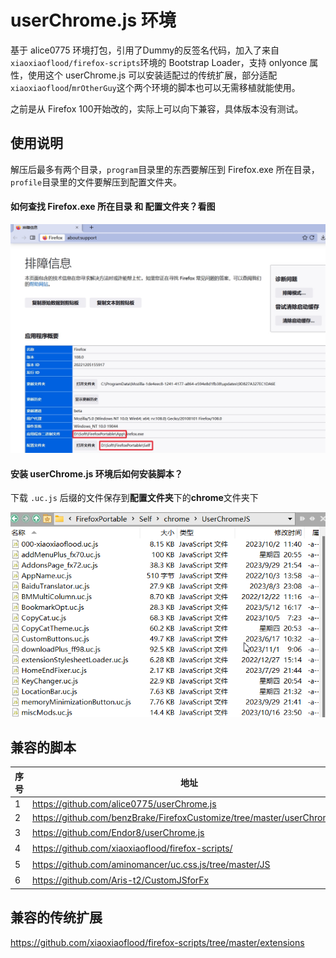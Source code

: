 # userChrome.js 环境



基于 alice0775 环境打包，引用了Dummy的反签名代码，加入了来自`xiaoxiaoflood/firefox-scripts`环境的 Bootstrap Loader，支持 onlyonce 属性，使用这个 userChrome.js 可以安装适配过的传统扩展，部分适配`xiaoxiaoflood`/`mrOtherGuy`这个两个环境的脚本也可以无需移植就能使用。

之前是从 Firefox 100开始改的，实际上可以向下兼容，具体版本没有测试。

## 使用说明

解压后最多有两个目录，`program`目录里的东西要解压到 Firefox.exe 所在目录，`profile`目录里的文件要解压到配置文件夹。

#### 如何查找 Firefox.exe 所在目录 和 配置文件夹？看图

![排障信息](support.jpg)

#### 安装 userChrome.js 环境后如何安装脚本？

下载 `.uc.js` 后缀的文件保存到**配置文件夹**下的**chrome**文件夹下

![安装脚本](install-scripts.png)

## 兼容的脚本

| 序号 | 地址                                                         | 程度 |
| ---- | ------------------------------------------------------------ | ---- |
| 1    | https://github.com/alice0775/userChrome.js                   | 100% |
| 2    | https://github.com/benzBrake/FirefoxCustomize/tree/master/userChromeJS | 90%  |
| 3    | https://github.com/Endor8/userChrome.js                      | 大量 |
| 4    | https://github.com/xiaoxiaoflood/firefox-scripts/            | 少量 |
| 5    | https://github.com/aminomancer/uc.css.js/tree/master/JS      | 少量 |
| 6    | https://github.com/Aris-t2/CustomJSforFx                     | 少量 |

## 兼容的传统扩展

https://github.com/xiaoxiaoflood/firefox-scripts/tree/master/extensions

